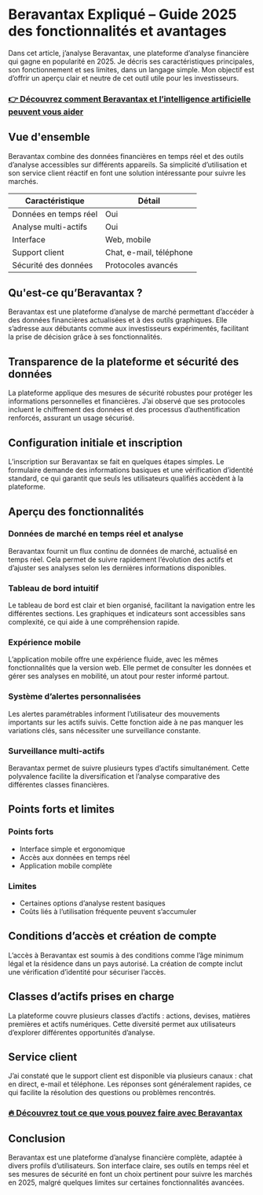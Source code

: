# Beravantax Expliqué – Guide 2025 des fonctionnalités et avantages
   
Dans cet article, j’analyse Beravantax, une plateforme d’analyse financière qui gagne en popularité en 2025. Je décris ses caractéristiques principales, son fonctionnement et ses limites, dans un langage simple. Mon objectif est d’offrir un aperçu clair et neutre de cet outil utile pour les investisseurs.

### [👉 Découvrez comment Beravantax et l’intelligence artificielle peuvent vous aider](https://is.gd/dYT7H7)
## Vue d'ensemble  
Beravantax combine des données financières en temps réel et des outils d’analyse accessibles sur différents appareils. Sa simplicité d’utilisation et son service client réactif en font une solution intéressante pour suivre les marchés.

| Caractéristique             | Détail                         |
|----------------------------|--------------------------------|
| Données en temps réel      | Oui                            |
| Analyse multi-actifs       | Oui                            |
| Interface                 | Web, mobile                     |
| Support client            | Chat, e-mail, téléphone         |
| Sécurité des données      | Protocoles avancés              |

## Qu'est-ce qu’Beravantax ?  
Beravantax est une plateforme d’analyse de marché permettant d’accéder à des données financières actualisées et à des outils graphiques. Elle s’adresse aux débutants comme aux investisseurs expérimentés, facilitant la prise de décision grâce à ses fonctionnalités.

## Transparence de la plateforme et sécurité des données  
La plateforme applique des mesures de sécurité robustes pour protéger les informations personnelles et financières. J’ai observé que ses protocoles incluent le chiffrement des données et des processus d’authentification renforcés, assurant un usage sécurisé.

## Configuration initiale et inscription  
L’inscription sur Beravantax se fait en quelques étapes simples. Le formulaire demande des informations basiques et une vérification d’identité standard, ce qui garantit que seuls les utilisateurs qualifiés accèdent à la plateforme.

## Aperçu des fonctionnalités  

### Données de marché en temps réel et analyse  
Beravantax fournit un flux continu de données de marché, actualisé en temps réel. Cela permet de suivre rapidement l’évolution des actifs et d’ajuster ses analyses selon les dernières informations disponibles.

### Tableau de bord intuitif  
Le tableau de bord est clair et bien organisé, facilitant la navigation entre les différentes sections. Les graphiques et indicateurs sont accessibles sans complexité, ce qui aide à une compréhension rapide.

### Expérience mobile  
L’application mobile offre une expérience fluide, avec les mêmes fonctionnalités que la version web. Elle permet de consulter les données et gérer ses analyses en mobilité, un atout pour rester informé partout.

### Système d’alertes personnalisées  
Les alertes paramétrables informent l’utilisateur des mouvements importants sur les actifs suivis. Cette fonction aide à ne pas manquer les variations clés, sans nécessiter une surveillance constante.

### Surveillance multi-actifs  
Beravantax permet de suivre plusieurs types d’actifs simultanément. Cette polyvalence facilite la diversification et l’analyse comparative des différentes classes financières.

## Points forts et limites  

### Points forts  
- Interface simple et ergonomique  
- Accès aux données en temps réel  
- Application mobile complète  

### Limites  
- Certaines options d’analyse restent basiques  
- Coûts liés à l’utilisation fréquente peuvent s’accumuler  

## Conditions d’accès et création de compte  
L’accès à Beravantax est soumis à des conditions comme l’âge minimum légal et la résidence dans un pays autorisé. La création de compte inclut une vérification d’identité pour sécuriser l’accès.

## Classes d’actifs prises en charge  
La plateforme couvre plusieurs classes d’actifs : actions, devises, matières premières et actifs numériques. Cette diversité permet aux utilisateurs d’explorer différentes opportunités d’analyse.

## Service client  
J’ai constaté que le support client est disponible via plusieurs canaux : chat en direct, e-mail et téléphone. Les réponses sont généralement rapides, ce qui facilite la résolution des questions ou problèmes rencontrés.

### [🔥 Découvrez tout ce que vous pouvez faire avec Beravantax](https://is.gd/dYT7H7)
## Conclusion  
Beravantax est une plateforme d’analyse financière complète, adaptée à divers profils d’utilisateurs. Son interface claire, ses outils en temps réel et ses mesures de sécurité en font un choix pertinent pour suivre les marchés en 2025, malgré quelques limites sur certaines fonctionnalités avancées.